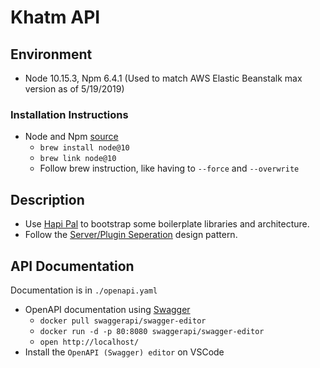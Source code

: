 # Khatm API

## Environment
- Node 10.15.3, Npm 6.4.1 (Used to match AWS Elastic Beanstalk max version as of 5/19/2019)

### Installation Instructions
- Node and Npm [source](https://medium.com/@katopz/how-to-install-specific-nodejs-version-c6e1cec8aa11)
  - `brew install node@10`
  - `brew link node@10`
  - Follow brew instruction, like having to `--force` and `--overwrite`

## Description

- Use [Hapi Pal](https://hapipal.com/) to bootstrap some boilerplate libraries and architecture.
- Follow the [Server/Plugin Seperation](https://hapipal.com/best-practices/server-plugin-separation) design pattern.

## API Documentation
Documentation is in `./openapi.yaml`

- OpenAPI documentation using [Swagger](https://github.com/swagger-api/swagger-editor)
     - `docker pull swaggerapi/swagger-editor`
     - `docker run -d -p 80:8080 swaggerapi/swagger-editor`
     - `open http://localhost/`
- Install the `OpenAPI (Swagger) editor` on VSCode